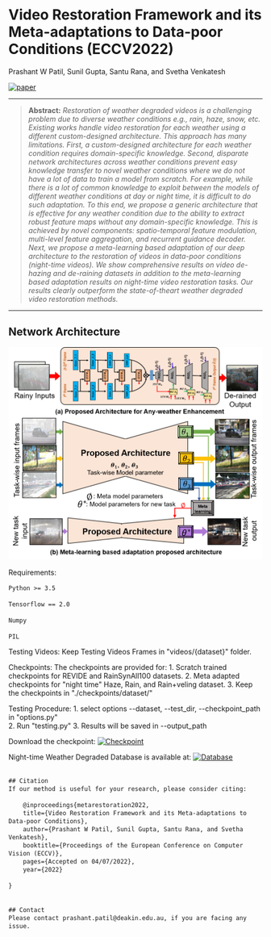 # Video Restoration Framework and its Meta-adaptations to Data-poor Conditions (ECCV2022)
Prashant W Patil, Sunil Gupta, Santu Rana, and Svetha Venkatesh


[![paper](https://img.shields.io/badge/Paper-<COLOR>.svg)](https://drive.google.com/file/d/1itwA0a1JQvS6sVsGDJ8Pt2DnQtG3UrJ8/view?usp=sharing)


<hr />

> **Abstract:** *Restoration of weather degraded videos is a challenging problem due to diverse weather conditions e.g., rain, haze, snow, etc. Existing works handle video restoration for each weather using a different custom-designed architecture. This approach has many limitations. First, a custom-designed architecture for each weather condition requires domain-specific knowledge. Second, disparate network architectures across weather conditions prevent easy knowledge transfer to novel weather conditions where we do not have a lot of data to train a model from scratch. For example, while there is a lot of common knowledge to exploit between the models of different weather conditions at day or night time, it is difficult to do such adaptation. To this end, we propose a generic architecture that is effective for any weather condition due to the ability to extract robust feature maps without any domain-specific knowledge. This is achieved by novel components: spatio-temporal feature modulation, multi-level feature aggregation, and recurrent guidance decoder. Next, we propose a meta-learning based adaptation of our deep architecture to the restoration of videos in data-poor conditions (night-time videos). We show comprehensive results on video de-hazing and de-raining datasets in addition to the meta-learning based adaptation results on night-time video restoration tasks. Our results clearly outperform the state-of-theart weather degraded video restoration methods.* 
<hr />

## Network Architecture

<img src = 'Overview.png'> 


Requirements:

	Python >= 3.5

	Tensorflow == 2.0

	Numpy

	PIL

Testing Videos:
	Keep Testing Videos Frames in "videos/{dataset}" folder.

Checkpoints:
	The checkpoints are provided for:
	1. Scratch trained checkpoints for REVIDE and RainSynAll100 datasets.
	2. Meta adapted checkpoints for "night time" Haze, Rain, and Rain+veling dataset.
	3. Keep the checkpoints in "./checkpoints/dataset/"

Testing Procedure:
	1. select options  --dataset, --test_dir, --checkpoint_path in "options.py"  
	2. Run "testing.py"
	3. Results will be saved in --output_path

Download the checkpoint: [![Checkpoint](https://img.shields.io/badge/Checkpoint-<COLOR>.svg)](https://drive.google.com/drive/folders/1zsW1D8Wtj_0GH1OOHSL7dwR_MIkZ8-zp?usp=sharing)

Night-time Weather Degraded Database is available at: [![Database](https://img.shields.io/badge/Database-<COLOR>.svg)](https://drive.google.com/drive/folders/1zsW1D8Wtj_0GH1OOHSL7dwR_MIkZ8-zp?usp=sharing)

```

## Citation
If our method is useful for your research, please consider citing:
    
    @inproceedings{metarestoration2022,
	title={Video Restoration Framework and its Meta-adaptations to Data-poor Conditions},
	author={Prashant W Patil, Sunil Gupta, Santu Rana, and Svetha Venkatesh},
	booktitle={Proceedings of the European Conference on Computer Vision (ECCV)},
	pages={Accepted on 04/07/2022},
	year={2022}

}


## Contact
Please contact prashant.patil@deakin.edu.au, if you are facing any issue.


